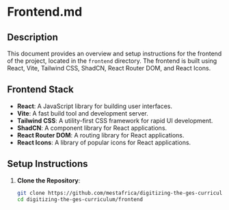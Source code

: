 # Frontend.md

## Description

This document provides an overview and setup instructions for the frontend of the project, located in the `frontend` directory. The frontend is built using React, Vite, Tailwind CSS, ShadCN, React Router DOM, and React Icons.

## Frontend Stack

- **React**: A JavaScript library for building user interfaces.
- **Vite**: A fast build tool and development server.
- **Tailwind CSS**: A utility-first CSS framework for rapid UI development.
- **ShadCN**: A component library for React applications.
- **React Router DOM**: A routing library for React applications.
- **React Icons**: A library of popular icons for React applications.

## Setup Instructions

1. **Clone the Repository**:

   ```bash
   git clone https://github.com/mestafrica/digitizing-the-ges-curriculum.git
   cd digitizing-the-ges-curriculum/frontend

   ```

